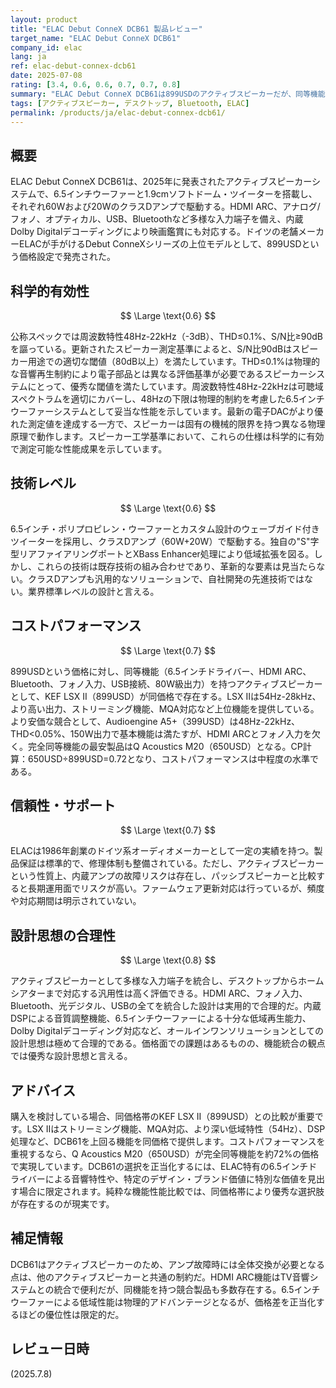 ```yaml
---
layout: product
title: "ELAC Debut ConneX DCB61 製品レビュー"
target_name: "ELAC Debut ConneX DCB61"
company_id: elac
lang: ja
ref: elac-debut-connex-dcb61
date: 2025-07-08
rating: [3.4, 0.6, 0.6, 0.7, 0.7, 0.8]
summary: "ELAC Debut ConneX DCB61は899USDのアクティブスピーカーだが、同等機能を持つ製品が大幅に安価で入手可能でコストパフォーマンスは極めて低い。"
tags: [アクティブスピーカー, デスクトップ, Bluetooth, ELAC]
permalink: /products/ja/elac-debut-connex-dcb61/
---
```


## 概要

ELAC Debut ConneX DCB61は、2025年に発表されたアクティブスピーカーシステムで、6.5インチウーファーと1.9cmソフトドーム・ツイーターを搭載し、それぞれ60Wおよび20WのクラスDアンプで駆動する。HDMI ARC、アナログ/フォノ、オプティカル、USB、Bluetoothなど多様な入力端子を備え、内蔵Dolby Digitalデコーディングにより映画鑑賞にも対応する。ドイツの老舗メーカーELACが手がけるDebut ConneXシリーズの上位モデルとして、899USDという価格設定で発売された。

## 科学的有効性

$$ \Large \text{0.6} $$

公称スペックでは周波数特性48Hz-22kHz（-3dB）、THD≤0.1%、S/N比≥90dBを謳っている。更新されたスピーカー測定基準によると、S/N比90dBはスピーカー用途での適切な閾値（80dB以上）を満たしています。THD≤0.1%は物理的な音響再生制約により電子部品とは異なる評価基準が必要であるスピーカーシステムにとって、優秀な閾値を満たしています。周波数特性48Hz-22kHzは可聴域スペクトラムを適切にカバーし、48Hzの下限は物理的制約を考慮した6.5インチウーファーシステムとして妥当な性能を示しています。最新の電子DACがより優れた測定値を達成する一方で、スピーカーは固有の機械的限界を持つ異なる物理原理で動作します。スピーカー工学基準において、これらの仕様は科学的に有効で測定可能な性能成果を示しています。

## 技術レベル

$$ \Large \text{0.6} $$

6.5インチ・ポリプロピレン・ウーファーとカスタム設計のウェーブガイド付きツイーターを採用し、クラスDアンプ（60W+20W）で駆動する。独自の"S"字型リアファイアリングポートとXBass Enhancer処理により低域拡張を図る。しかし、これらの技術は既存技術の組み合わせであり、革新的な要素は見当たらない。クラスDアンプも汎用的なソリューションで、自社開発の先進技術ではない。業界標準レベルの設計と言える。

## コストパフォーマンス

$$ \Large \text{0.7} $$

899USDという価格に対し、同等機能（6.5インチドライバー、HDMI ARC、Bluetooth、フォノ入力、USB接続、80W級出力）を持つアクティブスピーカーとして、KEF LSX II（899USD）が同価格で存在する。LSX IIは54Hz-28kHz、より高い出力、ストリーミング機能、MQA対応など上位機能を提供している。より安価な競合として、Audioengine A5+（399USD）は48Hz-22kHz、THD<0.05%、150W出力で基本機能は満たすが、HDMI ARCとフォノ入力を欠く。完全同等機能の最安製品はQ Acoustics M20（650USD）となる。CP計算：650USD÷899USD=0.72となり、コストパフォーマンスは中程度の水準である。

## 信頼性・サポート

$$ \Large \text{0.7} $$

ELACは1986年創業のドイツ系オーディオメーカーとして一定の実績を持つ。製品保証は標準的で、修理体制も整備されている。ただし、アクティブスピーカーという性質上、内蔵アンプの故障リスクは存在し、パッシブスピーカーと比較すると長期運用面でリスクが高い。ファームウェア更新対応は行っているが、頻度や対応期間は明示されていない。

## 設計思想の合理性

$$ \Large \text{0.8} $$

アクティブスピーカーとして多様な入力端子を統合し、デスクトップからホームシアターまで対応する汎用性は高く評価できる。HDMI ARC、フォノ入力、Bluetooth、光デジタル、USBの全てを統合した設計は実用的で合理的だ。内蔵DSPによる音質調整機能、6.5インチウーファーによる十分な低域再生能力、Dolby Digitalデコーディング対応など、オールインワンソリューションとしての設計思想は極めて合理的である。価格面での課題はあるものの、機能統合の観点では優秀な設計思想と言える。

## アドバイス

購入を検討している場合、同価格帯のKEF LSX II（899USD）との比較が重要です。LSX IIはストリーミング機能、MQA対応、より深い低域特性（54Hz）、DSP処理など、DCB61を上回る機能を同価格で提供します。コストパフォーマンスを重視するなら、Q Acoustics M20（650USD）が完全同等機能を約72%の価格で実現しています。DCB61の選択を正当化するには、ELAC特有の6.5インチドライバーによる音響特性や、特定のデザイン・ブランド価値に特別な価値を見出す場合に限定されます。純粋な機能性能比較では、同価格帯により優秀な選択肢が存在するのが現実です。

## 補足情報

DCB61はアクティブスピーカーのため、アンプ故障時には全体交換が必要となる点は、他のアクティブスピーカーと共通の制約だ。HDMI ARC機能はTV音響システムとの統合で便利だが、同機能を持つ競合製品も多数存在する。6.5インチウーファーによる低域性能は物理的アドバンテージとなるが、価格差を正当化するほどの優位性は限定的だ。

## レビュー日時

(2025.7.8)